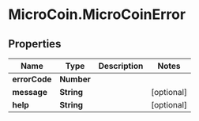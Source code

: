 # MicroCoin.MicroCoinError

## Properties
Name | Type | Description | Notes
------------ | ------------- | ------------- | -------------
**errorCode** | **Number** |  | 
**message** | **String** |  | [optional] 
**help** | **String** |  | [optional] 


